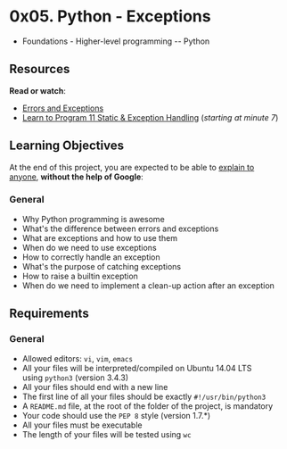 0x05. Python - Exceptions
=========================

-   Foundations - Higher-level programming -- Python

Resources
---------

**Read or watch**:

-   [Errors and Exceptions](https://intranet.hbtn.io/rltoken/IvW-V19TlPbmMnVTHNllUg "Errors and Exceptions")
-   [Learn to Program 11 Static & Exception Handling](https://intranet.hbtn.io/rltoken/uHg99jd88sVrhuGUDfwT8g "Learn to Program 11 Static & Exception Handling") (*starting at minute 7*)

Learning Objectives
-------------------

At the end of this project, you are expected to be able to [explain to anyone](https://intranet.hbtn.io/rltoken/eUfokzRpYIU1EKe689hSIA "explain to anyone"), **without the help of Google**:

### General

-   Why Python programming is awesome
-   What's the difference between errors and exceptions
-   What are exceptions and how to use them
-   When do we need to use exceptions
-   How to correctly handle an exception
-   What's the purpose of catching exceptions
-   How to raise a builtin exception
-   When do we need to implement a clean-up action after an exception

Requirements
------------

### General

-   Allowed editors: `vi`, `vim`, `emacs`
-   All your files will be interpreted/compiled on Ubuntu 14.04 LTS using `python3` (version 3.4.3)
-   All your files should end with a new line
-   The first line of all your files should be exactly `#!/usr/bin/python3`
-   A `README.md` file, at the root of the folder of the project, is mandatory
-   Your code should use the `PEP 8` style (version 1.7.*)
-   All your files must be executable
-   The length of your files will be tested using `wc`